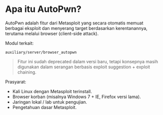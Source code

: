# Apa itu AutoPwn?

AutoPwn adalah fitur dari Metasploit yang secara otomatis memuat berbagai eksploit dan menyerang target berdasarkan kerentanannya, terutama melalui browser (client-side attack).

Modul terkait:

```
auxiliary/server/browser_autopwn
```

> Fitur ini sudah deprecated dalam versi baru, tetapi konsepnya masih digunakan dalam serangan berbasis exploit suggestion + exploit chaining.

Prasyarat:
- Kali Linux dengan Metasploit terinstall.
- Browser korban (misalnya Windows 7 + IE, Firefox versi lama).
- Jaringan lokal / lab untuk pengujian.
- Pengetahuan dasar Metasploit.
